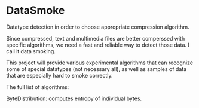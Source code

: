 DataSmoke
=========

Datatype detection in order to choose appropriate compression algorithm.

Since compressed, text and multimedia files are better comperssed with specific algorithms, we need a fast and reliable way to detect those data. I call it data smoking.

This project will provide various experimental algorithms that can recognize some of special datatypes (not necessary all), as well as samples of data that are especially hard to smoke correctly.


The full list of algorithms:

ByteDistribution: computes entropy of individual bytes.
